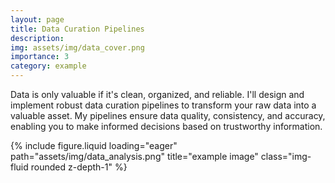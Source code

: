 ```yaml
---
layout: page
title: Data Curation Pipelines
description:
img: assets/img/data_cover.png
importance: 3
category: example
---
```


Data is only valuable if it's clean, organized, and reliable. I'll design and implement robust data curation pipelines to transform your raw data into a valuable asset.
My pipelines ensure data quality, consistency, and accuracy, enabling you to make informed decisions based on trustworthy information.

<div class="row">
    <div class="col-sm mt-3 mt-md-0">
        {% include figure.liquid loading="eager" path="assets/img/data_analysis.png" title="example image" class="img-fluid rounded z-depth-1" %}
    </div>
</div>
